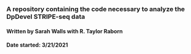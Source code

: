 ### A repository containing the code necessary to analyze the DpDevel STRIPE-seq data
#### Written by Sarah Walls with R. Taylor Raborn
#### Date started: 3/21/2021
